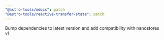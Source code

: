 ```yaml
---
"@astro-tools/mdocs": patch
"@astro-tools/reactive-transfer-state": patch
---
```


Bump dependencies to latest version and add compatibility with nanostores v1
